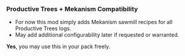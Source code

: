 
### Productive Trees + Mekanism Compatibility

- For now this mod simply adds Mekanism sawmill recipes for all Productive Trees logs.
- May add additional configurability later if requested or warranted.

**Yes**, you may use this in your pack freely.